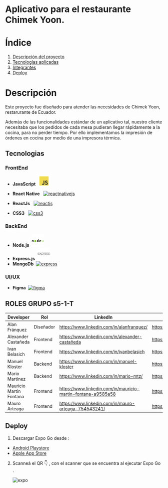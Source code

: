 # Aplicativo para el restaurante Chimek Yoon.

# Índice

1. [Descripción del proyecto](#descripcion)
2. [Tecnologías aplicadas](#tecnologias)
3. [Integrantes](#roles)
4. [Deploy](#deploy)

<a name="descripcion"></a>

# Descripción

Este proyecto fue diseñado para atender las necesidades de Chimek Yoon, restarurante de Ecuador.

Además de las funcionalidades estándar de un aplicativo tal, nuestro cliente necesitaba que los pedidos de cada mesa pudieran llegar rápidamente a la cocina, para no perder tiempo. Por ello implementamos la impresión de órdenes en cocina por medio de una impresora térmica.

<a name="tecnologias"></a>

## Tecnologias

### **FrontEnd**

-   **JavaScript** &nbsp; <a href="https://developer.mozilla.org/en-US/docs/Web/JavaScript" rel="nofollow"> <img src="https://raw.githubusercontent.com/devicons/devicon/master/icons/javascript/javascript-original.svg" alt="javascript"  width="30" height="30" style="max-width: 100%;"> </a>

*   **React Native** &nbsp; <a href="https://reactnative.dev/" rel="nofollow"> <img src="https://cdn.icon-icons.com/icons2/2415/PNG/96/react_original_wordmark_logo_icon_146375.png" alt="reactnativejs" width="30" height="30" style="max-width: 100%;"> </a>

*   **ReactJs** &nbsp; <a href="https://reactjs.org/" rel="nofollow"> <img src="https://cdn.icon-icons.com/icons2/2415/PNG/96/react_original_wordmark_logo_icon_146375.png" alt="reactjs" width="30" height="30" style="max-width: 100%;"> </a>

-   **CSS3** &nbsp; <a href="https://www.w3schools.com/css/" rel="nofollow"> <img src="https://cdn.icon-icons.com/icons2/2107/PNG/96/file_type_css_icon_130661.png" alt="css3" width="30" height="30" style="max-width: 100%;"> </a>

### **BackEnd**

-   **Node.js**&nbsp; <a href="https://nodejs.org" rel="nofollow"> <img src="https://raw.githubusercontent.com/devicons/devicon/master/icons/nodejs/nodejs-original-wordmark.svg" alt="nodejs" width="40" height="40" style="max-width: 100%;"> </a>
-   **Express.js**&nbsp; <a href="https://expressjs.com" rel="nofollow"> <img src="https://raw.githubusercontent.com/devicons/devicon/master/icons/express/express-original-wordmark.svg" alt="express" width="40" height="40" style="max-width: 100%;"> </a>
-   **MongoDb**&nbsp; <a href="https://www.mongodb.com/es" rel="nofollow"> <img src="https://nakedsecurity.sophos.com/wp-content/uploads/sites/2/2017/01/mongodb.png?w=775" alt="express" width="40" height="40" style="max-width: 100%;"> </a>

### **UI/UX**

-   **Figma**&nbsp; <a href="https://www.figma.com/" rel="nofollow"> <img src="https://camo.githubusercontent.com/ed93c2b000a76ceaad1503e7eb9356591b885227e82a36a005b9d3498b303ba5/68747470733a2f2f7777772e766563746f726c6f676f2e7a6f6e652f6c6f676f732f6669676d612f6669676d612d69636f6e2e737667" alt="figma" width="25" height="25" data-canonical-src="https://www.vectorlogo.zone/logos/figma/figma-icon.svg" style="max-width: 100%;"> </a>

<a name="roles"></a>

## ROLES GRUPO s5-1-T

| Developer               | Rol      | LinkedIn                                             | GitHub - Behance                    |
| ----------------------- | -------- | ---------------------------------------------------- | ----------------------------------- |
| Alan Fránquez          | Diseñador  | https://www.linkedin.com/in/alanfranquez/           | https://www.behance.net/AlanFranquez        |
| Alexander Castañeda     | Frontend | https://www.linkedin.com/in/alexander-castañeda       | https://github.com/iwill88       |
| Ivan Belasich     | Frontend | https://www.linkedin.com/in/ivanbelasich      | https://github.com/ivanbelasich       |
| Manuel Kloster          | Backend  | https://www.linkedin.com/in/manuel-kloster           | https://github.com/Nekrocow/        |
| Mario Martinez | Backend | https://www.linkedin.com/in/mario-mtz/ | https://github.com/soymariomtz  |
| Mauricio Martin Fontana | Frontend | https://www.linkedin.com/in/mauricio-martin-fontana-a9585a58 | https://github.com/peladoo  |
| Mauro Arteaga           | Frontend | https://www.linkedin.com/in/mauro-arteaga-754543241/ | https://github.com/Mauroskyer       |


<a name="deploy"></a>

## Deploy

1. Descargar Expo Go desde :

-   [Android Playstore](https://play.google.com/store/apps/details?id=host.exp.exponent)
-   [Apple App Store](https://apps.apple.com/es/app/expo-go/id982107779)

2. Scanneá el QR 👇 , con el scanner que se encuentra al ejecutar Expo Go .

   <img src="https://cdn.discordapp.com/attachments/1038477510628880488/1050641250862243911/chimek.png" alt="expo" width="200" height="200" >
